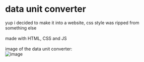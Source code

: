 # data unit converter
yup i decided to make it into a website, css style was ripped from something else
<br>
<br>
made with HTML, CSS and JS
<br>
<br>
image of the data unit converter:
<br>
![image](https://github.com/Postigic/code-dump-lmao/assets/143212308/af7e2b3c-97a6-40e8-9d04-e602466163bd)
